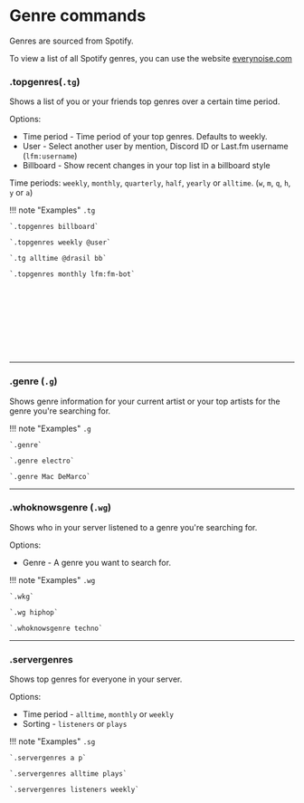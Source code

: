 # Genre commands

Genres are sourced from Spotify.

To view a list of all Spotify genres, you can use the website [everynoise.com](https://everynoise.com/)
    
### .topgenres(`.tg`)

Shows a list of you or your friends top genres over a certain time period.

Options:

* Time period - Time period of your top genres. Defaults to weekly.
* User - Select another user by mention, Discord ID or Last.fm username (`lfm:username`)
* Billboard - Show recent changes in your top list in a billboard style

Time periods: `weekly`, `monthly`, `quarterly`, `half`, `yearly` or `alltime`. (`w`, `m`, `q`, `h`, `y` or `a`)

!!! note "Examples"
    `.tg`

    `.topgenres billboard`
    
    `.topgenres weekly @user`

    `.tg alltime @drasil bb`

    `.topgenres monthly lfm:fm-bot`

<script async src="https://pagead2.googlesyndication.com/pagead/js/adsbygoogle.js?client=ca-pub-5817610257612647"
     crossorigin="anonymous"></script>
<!-- Banner -->
<ins class="adsbygoogle"
     style="display:inline-block;width:728px;height:120px"
     data-ad-client="ca-pub-5817610257612647"
     data-ad-slot="2734431126"></ins>
<script>
     (adsbygoogle = window.adsbygoogle || []).push({});
</script>

---

### .genre (`.g`)

Shows genre information for your current artist or your top artists for the genre you're searching for.

!!! note "Examples"
    `.g`

    `.genre`

    `.genre electro`

    `.genre Mac DeMarco`

---

### .whoknowsgenre (`.wg`)

Shows who in your server listened to a genre you're searching for.

Options:

* Genre - A genre you want to search for.

!!! note "Examples"
    `.wg`

    `.wkg`

    `.wg hiphop`

    `.whoknowsgenre techno`

---

### .servergenres

Shows top genres for everyone in your server.

Options:

* Time period - `alltime`, `monthly` or `weekly`
* Sorting - `listeners` or `plays`

!!! note "Examples"
    `.sg`

    `.servergenres a p`

    `.servergenres alltime plays`

    `.servergenres listeners weekly`


<script async src="https://pagead2.googlesyndication.com/pagead/js/adsbygoogle.js?client=ca-pub-5817610257612647"
     crossorigin="anonymous"></script>
<!-- In-docs -->
<ins class="adsbygoogle"
     style="display:block"
     data-ad-client="ca-pub-5817610257612647"
     data-ad-slot="9031186671"
     data-ad-format="auto"
     data-full-width-responsive="true"></ins>
<script>
     (adsbygoogle = window.adsbygoogle || []).push({});
</script>